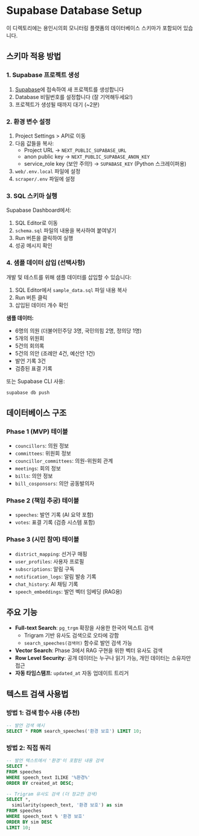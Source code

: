 # Supabase Database Setup

이 디렉토리에는 용인시의회 모니터링 플랫폼의 데이터베이스 스키마가 포함되어 있습니다.

## 스키마 적용 방법

### 1. Supabase 프로젝트 생성
1. [Supabase](https://supabase.com)에 접속하여 새 프로젝트를 생성합니다
2. Database 비밀번호를 설정합니다 (잘 기억해두세요!)
3. 프로젝트가 생성될 때까지 대기 (~2분)

### 2. 환경 변수 설정
1. Project Settings > API로 이동
2. 다음 값들을 복사:
   - Project URL → `NEXT_PUBLIC_SUPABASE_URL`
   - anon public key → `NEXT_PUBLIC_SUPABASE_ANON_KEY`
   - service_role key (보안 주의!) → `SUPABASE_KEY` (Python 스크레이퍼용)
3. `web/.env.local` 파일에 설정
4. `scraper/.env` 파일에 설정

### 3. SQL 스키마 실행
Supabase Dashboard에서:
1. SQL Editor로 이동
2. `schema.sql` 파일의 내용을 복사하여 붙여넣기
3. Run 버튼을 클릭하여 실행
4. 성공 메시지 확인

### 4. 샘플 데이터 삽입 (선택사항)
개발 및 테스트를 위해 샘플 데이터를 삽입할 수 있습니다:
1. SQL Editor에서 `sample_data.sql` 파일 내용 복사
2. Run 버튼 클릭
3. 삽입된 데이터 개수 확인

**샘플 데이터:**
- 6명의 의원 (더불어민주당 3명, 국민의힘 2명, 정의당 1명)
- 5개의 위원회
- 5건의 회의록
- 5건의 의안 (조례안 4건, 예산안 1건)
- 발언 기록 3건
- 검증된 표결 기록

또는 Supabase CLI 사용:
```bash
supabase db push
```

## 데이터베이스 구조

### Phase 1 (MVP) 테이블
- `councillors`: 의원 정보
- `committees`: 위원회 정보
- `councillor_committees`: 의원-위원회 관계
- `meetings`: 회의 정보
- `bills`: 의안 정보
- `bill_cosponsors`: 의안 공동발의자

### Phase 2 (책임 추궁) 테이블
- `speeches`: 발언 기록 (AI 요약 포함)
- `votes`: 표결 기록 (검증 시스템 포함)

### Phase 3 (시민 참여) 테이블
- `district_mapping`: 선거구 매핑
- `user_profiles`: 사용자 프로필
- `subscriptions`: 알림 구독
- `notification_logs`: 알림 발송 기록
- `chat_history`: AI 채팅 기록
- `speech_embeddings`: 발언 벡터 임베딩 (RAG용)

## 주요 기능

- **Full-text Search**: `pg_trgm` 확장을 사용한 한국어 텍스트 검색
  - Trigram 기반 유사도 검색으로 오타에 강함
  - `search_speeches(검색어)` 함수로 발언 검색 가능
- **Vector Search**: Phase 3에서 RAG 구현을 위한 벡터 유사도 검색
- **Row Level Security**: 공개 데이터는 누구나 읽기 가능, 개인 데이터는 소유자만 접근
- **자동 타임스탬프**: `updated_at` 자동 업데이트 트리거

## 텍스트 검색 사용법

### 방법 1: 검색 함수 사용 (추천)
```sql
-- 발언 검색 예시
SELECT * FROM search_speeches('환경 보호') LIMIT 10;
```

### 방법 2: 직접 쿼리
```sql
-- 발언 텍스트에서 '환경'이 포함된 내용 검색
SELECT *
FROM speeches
WHERE speech_text ILIKE '%환경%'
ORDER BY created_at DESC;

-- Trigram 유사도 검색 (더 정교한 검색)
SELECT *,
  similarity(speech_text, '환경 보호') as sim
FROM speeches
WHERE speech_text % '환경 보호'
ORDER BY sim DESC
LIMIT 10;
```
